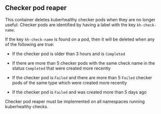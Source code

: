 

## Checker pod reaper

This container deletes kuberhealthy checker pods when they are no longer useful.  Checker pods are identified by having a label with the key `kh-check-name`.

If the key `kh-check-name` is found on a pod, then it will be deleted when any of the following are true:

- If the checker pod is older than 3 hours and is `Completed`

- If there are more than 5 checker pods with the same check name in the status `Completed` that were created more recently

- If the checker pod is `Failed` and there are more than 5 `Failed` checker pods of the same type which were created more recently

- If the checker pod is `Failed` and was created more than 5 days ago

Checker pod reaper must be implemented on all namespaces running kuberhealthy checks.